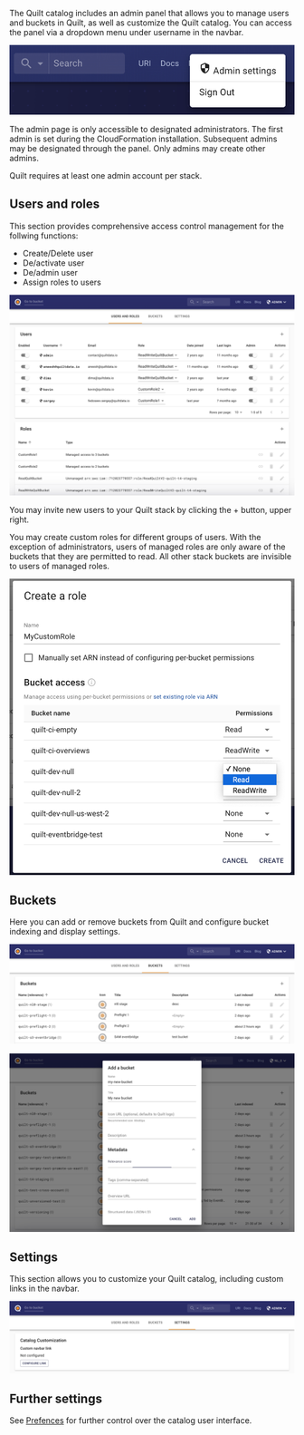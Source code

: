 The Quilt catalog includes an admin panel that allows you to manage
users and buckets in Quilt, as well as customize the Quilt catalog. You can access
the panel via a dropdown menu under username in the navbar.

![](../imgs/admin-dropdown.png)

The admin page is only accessible to designated administrators. The first admin
is set during the CloudFormation installation. Subsequent admins may be designated
through the panel. Only admins may create other admins. 

Quilt requires at least one admin account per stack.


## Users and roles

This section provides comprehensive access control management for the follwing
functions:
* Create/Delete user
* De/activate user
* De/admin user
* Assign roles to users

![](../imgs/admin-users-roles.png)

You may invite new users to your Quilt stack by clicking the + button, upper right.

You may create custom roles for different groups of users. With the exception of
administrators, users of managed roles are only aware of the buckets that they
are permitted to read. All other stack buckets are invisible to users of managed
roles.

![](../imgs/admin-users-roles-create-managed.png)

## Buckets

Here you can add or remove buckets from Quilt and configure bucket indexing and
display settings. 
<!--TODO explain sub sections of bucket editro !-->

![](../imgs/admin-buckets.png)

![](../imgs/admin-buckets-add.png)


## Settings

This section allows you to customize your Quilt catalog, including custom links
in the navbar.

![](../imgs/admin-settings.png)

## Further settings
See [Prefences](Preferences.md) for further control over the catalog user interface.
